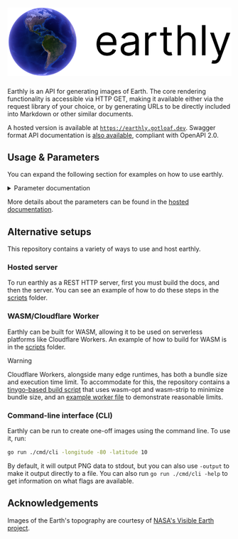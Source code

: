 
<h1 align="center">
    <picture>
        <source media="(prefers-color-scheme: light)" srcset="/.github/artefacts/logo-black.svg">
        <source media="(prefers-color-scheme: dark)" srcset="/.github/artefacts/logo-white.svg">
        <img alt="earthly logo" src="/.github/artefacts/logo-black.svg">
    </picture>
</h1>

Earthly is an API for generating images of Earth. The core rendering functionality is accessible via HTTP GET, making it available either via the request library of your choice, or by generating URLs to be directly included into Markdown or other similar documents.

A hosted version is available at [`https://earthly.gotloaf.dev`](https://earthly.gotloaf.dev/?size=512&longitude=135&latitude=30&roll=-15). Swagger format API documentation is [also available](https://earthly.gotloaf.dev/swagger/index.html), compliant with OpenAPI 2.0.


## Usage & Parameters

You can expand the following section for examples on how to use earthly.

<details>
<summary>Parameter documentation</summary>

### Strict mode

When requesting from earthly, you can choose to either request in strict or lax mode. Strict mode ensures that necessary parameters are specified and are of the correct format, whereas lax mode will try to make the best of the parameters provided.

If you are using earthly as an API (e.g. via a request library), you most likely want strict mode **on**. This will give you feedback about any parameter format errors.

If you are embedding earthly URLs directly into documents (e.g. via Markdown), you most likely want strict mode **off**. This ensures that an image will always be displayed, even if the parameters have slight errors in them.

Strict mode is controlled by the `strict` GET parameter. You can see an example below:

| | |
|---|---|
| [/?**strict=false**&size=8192](https://earthly.gotloaf.dev/?strict=false&size=8192)  | <img src=".github/artefacts/examples/strict-on.png" width=128></img> |
| [/?**strict=true**&size=8192](https://earthly.gotloaf.dev/?strict=true&size=8192)  | `` {"error":"param `size` is not within bounds [16-2048]\nparam `latitude` could not be parsed\nparam `longitude` could not be parsed"} `` |

### Size

Size is the dimensions in pixels to generate the image at.

| | |
|---|---|
| [/?**size=64**](https://earthly.gotloaf.dev/?size=64)  | <img src=".github/artefacts/examples/size-64.png" width=64></img> |
| [/?**size=256**](https://earthly.gotloaf.dev/?size=256)  | <img src=".github/artefacts/examples/size-256.png" width=256></img> |

### Longitude

Longitude is the east-west rotation of the Earth to display. Positive values go right (towards the east).

| | |
|---|---|
| [/?**longitude=0**](https://earthly.gotloaf.dev/?longitude=0)  | <img src=".github/artefacts/examples/longitude-0.png" width=128></img> |
| [/?**longitude=30**](https://earthly.gotloaf.dev/?longitude=30)  | <img src=".github/artefacts/examples/longitude-30.png" width=128></img> |

### Latitude

Latitude is the north-south rotation of the Earth to display. Positive values go up (towards the north).

| | |
|---|---|
| [/?**latitude=0**](https://earthly.gotloaf.dev/?latitude=0)  | <img src=".github/artefacts/examples/latitude-0.png" width=128></img> |
| [/?**latitude=30**](https://earthly.gotloaf.dev/?latitude=30)  | <img src=".github/artefacts/examples/latitude-30.png" width=128></img> |

### Roll

Roll rotates the camera around the point it's looking at, tilting the view clockwise.

| | |
|---|---|
| [/?**roll=0**&longitude=135&latitude=35](https://earthly.gotloaf.dev/?roll=0&longitude=135&latitude=35)  | <img src=".github/artefacts/examples/roll-0.png" width=128></img> |
| [/?**roll=30**&longitude=135&latitude=35](https://earthly.gotloaf.dev/?roll=30&longitude=135&latitude=35)  | <img src=".github/artefacts/examples/roll-30.png" width=128></img> |

### Roll

Zoom is a factor of how zoomed in the image of Earth is, with 1.0 being the normal scale.

| | |
|---|---|
| [/?**zoom=1.0**&longitude=135&latitude=35](https://earthly.gotloaf.dev/?zoom=1.0&longitude=135&latitude=35)  | <img src=".github/artefacts/examples/zoom-100.png" width=128></img> |
| [/?**zoom=1.25**&longitude=135&latitude=35](https://earthly.gotloaf.dev/?zoom=1.25&longitude=135&latitude=35)  | <img src=".github/artefacts/examples/zoom-125.png" width=128></img> |

</details>

More details about the parameters can be found in the [hosted documentation](https://earthly.gotloaf.dev/swagger/index.html).

## Alternative setups

This repository contains a variety of ways to use and host earthly.

### Hosted server

To run earthly as a REST HTTP server, first you must build the docs, and then the server. You can see an example of how to do these steps in the [scripts](scripts/unix) folder.

### WASM/Cloudflare Worker

Earthly can be built for WASM, allowing it to be used on serverless platforms like Cloudflare Workers. An example of how to build for WASM is in the [scripts](scripts/unix) folder.

> [!WARNING]
> Cloudflare Workers, alongside many edge runtimes, has both a bundle size and execution time limit. To accommodate for this, the repository contains a [tinygo-based build script](scripts/windows/build_wasm_tinygo.ps1) that uses wasm-opt and wasm-strip to minimize bundle size, and an [example worker file](build/worker.mjs) to demonstrate reasonable limits.

### Command-line interface (CLI)

Earthly can be run to create one-off images using the command line. To use it, run:
```bash
go run ./cmd/cli -longitude -80 -latitude 10
```
By default, it will output PNG data to stdout, but you can also use `-output` to make it output directly to a file. You can also run `go run ./cmd/cli -help` to get information on what flags are available.

## Acknowledgements

Images of the Earth's topography are courtesy of [NASA's Visible Earth project](https://visibleearth.nasa.gov/).
